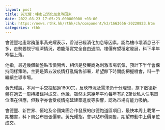 ```yaml
---
layout: post
title: 黃光耀：樓市已消化加息等因素
date: 2022-08-23 17:05:23.000000000 +08:00
link: https://news.rthk.hk/rthk/ch/component/k2/1663656-20220823.htm
categories: rthk
---
```


會德豐地產常務董事黃光耀表示，香港已經消化加息等因素，認為樓市壞消息已不多，走勢要視乎經濟情況，若能落實完全自由通關，樓價有望穩定發展，料下半年窄幅上落。

他指，最近幾個新盤貼市價開售，相信是發展商為刺激市場氣氛，預計下半年會保持同樣策略，主要是第五波疫情打亂銷售部署，希望餘下時間能把握機會，料一手繼續主導市場。

黃光耀說，本月一手交投超過1800宗，反映市況及需求仍十分理想，旗下啟德新盤在過去一周持續錄得成交。他說，雖然未來幾年平均每年有約2萬伙私人住宅單位潛在供應，但數字亦會受疫情拖延建築進度等影響，認為市場有能力吸納。

會德豐、新世界、恒地及帝國集團合作發展的啟德跑道區項目，最快本周上載第一期樓書，料下周公布首張價單。黃光耀指，會以貼市價開售，期望帶動中上價單位成交。
